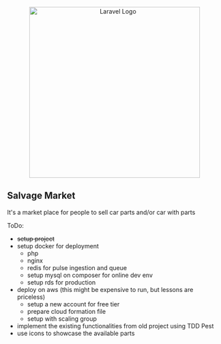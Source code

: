 <p align="center"><a href="https://laravel.com" target="_blank"><img src="https://raw.githubusercontent.com/laravel/art/master/logo-lockup/5%20SVG/2%20CMYK/1%20Full%20Color/laravel-logolockup-cmyk-red.svg" width="400" alt="Laravel Logo"></a></p>

## Salvage Market

It's a market place for people to sell car parts and/or car with parts

ToDo:
- ~~setup project~~
- setup docker for deployment
  - php
  - nginx
  - redis for pulse ingestion and queue
  - setup mysql on composer for online dev env
  - setup rds for production
- deploy on aws (this might be expensive to run, but lessons are priceless)
  - setup a new account for free tier
  - prepare cloud formation file
  - setup with scaling group 
- implement the existing functionalities from old project using TDD Pest
- use icons to showcase the available parts
